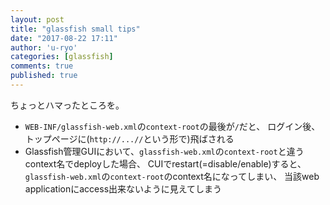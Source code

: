 ```yaml
---
layout: post
title: "glassfish small tips"
date: "2017-08-22 17:11"
author: 'u-ryo'
categories: [glassfish]
comments: true
published: true
---
```

ちょっとハマったところを。

- `WEB-INF/glassfish-web.xml`の`context-root`の最後が`/`だと、
ログイン後、トップページに(`http://...//`という形で)飛ばされる
- Glassfish管理GUIにおいて、`glassfish-web.xml`の`context-root`と違うcontext名でdeployした場合、
CUIでrestart(=disable/enable)すると、
`glassfish-web.xml`の`context-root`のcontext名になってしまい、
当該web applicationにaccess出来ないように見えてしまう